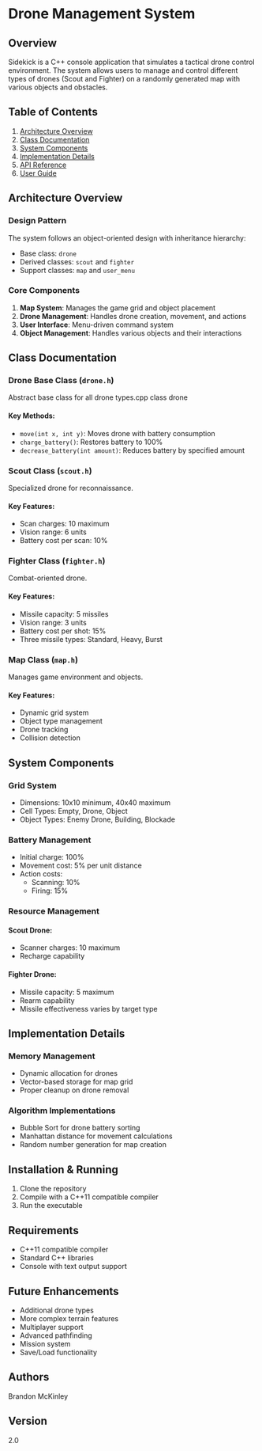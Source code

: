 # Drone Management System

## Overview
Sidekick is a C++ console application that simulates a tactical drone control environment. The system allows users to manage and control different types of drones (Scout and Fighter) on a randomly generated map with various objects and obstacles.

## Table of Contents
1. [Architecture Overview](#architecture-overview)
2. [Class Documentation](#class-documentation)
3. [System Components](#system-components)
4. [Implementation Details](#implementation-details)
5. [API Reference](#api-reference)
6. [User Guide](#user-guide)

## Architecture Overview

### Design Pattern
The system follows an object-oriented design with inheritance hierarchy:
- Base class: `drone`
- Derived classes: `scout` and `fighter`
- Support classes: `map` and `user_menu`

### Core Components
1. **Map System**: Manages the game grid and object placement
2. **Drone Management**: Handles drone creation, movement, and actions
3. **User Interface**: Menu-driven command system
4. **Object Management**: Handles various objects and their interactions

## Class Documentation

### Drone Base Class (`drone.h`)
Abstract base class for all drone types.cpp class drone
#### Key Methods:
- `move(int x, int y)`: Moves drone with battery consumption
- `charge_battery()`: Restores battery to 100%
- `decrease_battery(int amount)`: Reduces battery by specified amount

### Scout Class (`scout.h`)
Specialized drone for reconnaissance.
#### Key Features:
- Scan charges: 10 maximum
- Vision range: 6 units
- Battery cost per scan: 10%

### Fighter Class (`fighter.h`)
Combat-oriented drone.
#### Key Features:
- Missile capacity: 5 missiles
- Vision range: 3 units
- Battery cost per shot: 15%
- Three missile types: Standard, Heavy, Burst

### Map Class (`map.h`)
Manages game environment and objects.
#### Key Features:
- Dynamic grid system
- Object type management
- Drone tracking
- Collision detection

## System Components

### Grid System
- Dimensions: 10x10 minimum, 40x40 maximum
- Cell Types: Empty, Drone, Object
- Object Types: Enemy Drone, Building, Blockade

### Battery Management
- Initial charge: 100%
- Movement cost: 5% per unit distance
- Action costs:
  - Scanning: 10%
  - Firing: 15%

### Resource Management
#### Scout Drone:
- Scanner charges: 10 maximum
- Recharge capability

#### Fighter Drone:
- Missile capacity: 5 maximum
- Rearm capability
- Missile effectiveness varies by target type

## Implementation Details

### Memory Management
- Dynamic allocation for drones
- Vector-based storage for map grid
- Proper cleanup on drone removal

### Algorithm Implementations
- Bubble Sort for drone battery sorting
- Manhattan distance for movement calculations
- Random number generation for map creation

## Installation & Running
1. Clone the repository
2. Compile with a C++11 compatible compiler
3. Run the executable

## Requirements
- C++11 compatible compiler
- Standard C++ libraries
- Console with text output support

## Future Enhancements
- Additional drone types
- More complex terrain features
- Multiplayer support
- Advanced pathfinding
- Mission system
- Save/Load functionality

## Authors
Brandon McKinley

## Version
2.0
